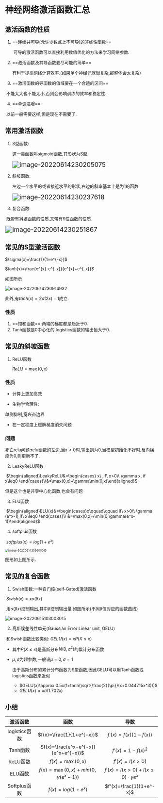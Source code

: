# 神经网络激活函数汇总



## 激活函数的性质

1. ==连续并可导(允许少数点上不可导)的非线性函数==

   ​		可导的激活函数可以直接利用数值优化的方法来学习网络参数.

2. ==激活函数及其导函数要尽可能的简单==

   ​		有利于提高网络计算效率.(如果单个神经元就很复杂,那整体会太复杂)

3. ==激活函数的导函数的值域要在一个合适的区间==

​				不能太大也不能太小,否则会影响训练的效率和稳定性.

4. ~~==单调递增==~~

​				以前一般需要这样,但是现在不需要了.



## 常用激活函数

1. S型函数:

   这一类函数叫sigmoid函数,其形状为S型.

   <img src="C:\Users\一个路过的程序员\AppData\Roaming\Typora\typora-user-images\image-20220614230205075.png" alt="image-20220614230205075" style="zoom:150%;" />

2. 斜坡函数:

   左边一个水平的或者接近水平的形状,右边的斜率基本上是为1的函数.

   <img src="C:\Users\一个路过的程序员\AppData\Roaming\Typora\typora-user-images\image-20220614230237618.png" alt="image-20220614230237618" style="zoom:150%;" />

3. 复合函数:

​		既带有斜坡函数的性质,又带有S性函数的性质.

<img src="C:\Users\一个路过的程序员\AppData\Roaming\Typora\typora-user-images\image-20220614230251867.png" alt="image-20220614230251867" style="zoom:150%;" />

## 常见的S型激活函数

$\sigma(x)=\frac{1}{1+e^{-x}}$ 

$tanh(x)=\frac{e^{x}-e^{-x}}{e^{x}+e^{-x}}$ 

如图所示

![image-20220614230914932](C:\Users\一个路过的程序员\AppData\Roaming\Typora\typora-user-images\image-20220614230914932.png)

此外,有$tanh(x)=2\sigma(2x)-1$成立.

### 性质

1. ==饱和函数==:两端的梯度都是趋近于0.
2. Tanh函数是0中心化的,logistics函数的输出恒大于0.

## 常见的斜坡函数

1. ReLU函数

   $ReLU=\max(0,x)$ 

### 性质

+ 计算上更加高效

+ 生物学合理性:

单侧抑制,宽兴奋边界

+ 在一定程度上缓解梯度消失问题



### 问题

死亡relu问题:relu函数的左边,当$x<0$时,输出则为0,当模型初始化不好时,反向梯度为0,则更新不了.



2. LeakyReLU函数

​    $\begin{aligned}LeakyReLU&=\begin{cases} x\ ,if\ x>0\\ \gamma x, if x\leq0 \end{cases}\\&=\max(0,x)+\gamma\min(0,x)\end{aligned}$ 

但是这个也是非零中心化函数,也会有问题



3. ELU函数

​	$\begin{aligned}ELU(x)&=\begin{cases}x\qquad\qquad if\ x>0\\ \gamma (e^x-1),if\ x\leq0 \end{cases}\\ &=\max(0,x)+\min(0,\gamma(e^x-1))\end{aligned}$ 

4. softplus函数

​	$softplus(x)=log(1+e^x)$ 

<img src="C:\Users\一个路过的程序员\AppData\Roaming\Typora\typora-user-images\image-20220614235600015.png" alt="image-20220614235600015" style="zoom:67%;" />

图形如上图所示.



## 常见的复合函数

1. Swish函数:一种自门控(self-Gated)激活函数

​		$Swish(x)=x\sigma(\beta x)$ 

​		用$\sigma(\beta x)$控制输出,其中$\beta$控制输出量.如图所示(不同$\beta$值对应的函数曲线)

![image-20220615103003015](C:\Users\一个路过的程序员\AppData\Roaming\Typora\typora-user-images\image-20220615103003015.png)

2. 高斯误差线性单元(Gaussian Error Linear unit, GELU)

​		和Swish函数比较类似:  $GELU(x)=xP(X\leq x)$<!--右边是高斯函数,高斯函数为S型曲线-->

- 其中$P(X\leq x)$是高斯分布$N(0,\sigma ^2)$的累计分布函数

- $\mu,\sigma$为超参数,一般设$\mu=0,\sigma=1$ 

  由于高斯分布的累计分布函数为S型函数,因此GELU可以用Tanh函数或logistics函数来近似

  + $GELU(x)\approx 0.5x(1+tanh(\sqrt{\frac{2}{\pi}}(x+0.044715x^3)))$
  + $GELU(x)\approx x\sigma(1.702x)$ 



## 小结

|   激活函数    |                 函数                  |                  导数                   |
| :-----------: | :-----------------------------------: | :-------------------------------------: |
| logistics函数 |       $f(x)=\frac{1}{1+e^{-x}}$       |          $f'(x)=f(x)(1-f(x))$           |
|   Tanh函数    | $f(x)=\frac{e^x-e^{-x}}{e^x+e^{-x}}$  |            $f'(x)=1-f(x)^2$             |
|   ReLU函数    |           $f(x)=\max(0,x)$            |             $f'(x)=I(x>0)$              |
|    ELU函数    | $f(x)=\max(0,x)+min(0,\gamma(e^x-1))$ | $f'(x)=I(x>0)+I(x\leq0)\cdot\gamma e^x$ |
| Softplus函数  |           $f(x)=log(1+e^x)$           |        $f'(x)=\frac{1}{1+e^-x}$         |





